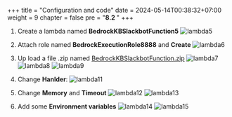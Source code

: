 +++
title = "Configuration and code"
date = 2024-05-14T00:38:32+07:00
weight = 9
chapter = false
pre = "<b>8.2 </b>"
+++

1. Create a lambda named **BedrockKBSlackbotFunction5**
   ![lambda5](/images/8/lambda5.png?width=90pc)

2. Attach role named **BedrockExecutionRole8888** and **Create**
    ![lambda6](/images/8/lambda6.png?width=90pc)

3. Up load a file .zip named [BedrockKBSlackbotFunction.zip](https://github.com/honganh29122002/lambda_code_zip)
   ![lambda7](/images/8/lambda7.png?width=90pc)
   ![lambda8](/images/8/lambda8.png?width=90pc)
   ![lambda9](/images/8/lambda9.png?width=90pc)

4. Change **Hanlder**:
   ![lambda11](/images/8/lambda11.png?width=90pc)

5. Change **Memory** and **Timeout**
   ![lambda12](/images/8/lambda12.png?width=90pc)
   ![lambda13](/images/8/lambda13.png?width=90pc)

6. Add some **Environment variables**
   ![lambda14](/images/8/lambda14.png?width=90pc)
   ![lambda15](/images/8/lambda15.png?width=90pc)